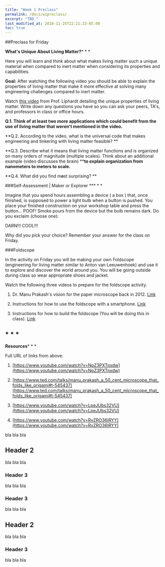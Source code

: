 ```yaml
---
title: "Week 1 Preclass"
permalink: /docs/w1preclass/
excerpt: "TBD."
last_modified_at: 2018-11-25T22:21:33-05:00
toc: true
---
```


##Preclass for Friday

**What's Unique About Living Matter?*** * *

Here you will learn and think about what makes living matter such a unique material when compared to inert matter when considering its properties and capabilities.

**Goal:** After watching the following video you should be able to explain the properties of living matter that make it more effective at solving many engineering challenges compared to inert matter.

Watch [this video](https://youtu.be/NpZ3PXTnxdw) from Prof. Liphardt detailing the unique properties of living matter. Write down any questions you have so you can ask your peers, TA's, and professors in class or office hours.

**Q.1. Think of at least two more applications which could benefit from the use of living matter that weren't mentioned in the video.**

**Q.2. According to the video, what is the universal code that makes engineering and tinkering with living matter feasible? **

**Q.3. Describe what it means that living matter functions and is organized on many orders of magnitude (multiple scales). Think about an additional example (video discusses the brain) ****to explain organization from nanometers to meters to scale.**

**Q.4. What did you find m****o****st surprising? **

###Self-Assessment | Maker or Explorer *** * *

Imagine that you spend hours assembling a device ( a box ) that, once finished, is supposed to power a light bulb when a button is pushed. You place your finished construction on your workshop table and press the button... POOF! Smoke pours from the device but the bulb remains dark. Do you exclaim (choose one):

DARN!!! 		COOL!!!

Why did you pick your choice? Remember your answer for the class on Friday.

###Foldscope

In the activity on Friday you will be making your own Foldscope (engineering for living matter similar to Anton van Leeuwenhoek)  and use it to explore and discover the world around you. You will be going outside during class so wear appropriate shoes and jacket.

Watch the following three videos to prepare for the foldscope activity.

1. Dr. Manu Prakash's vision for the paper microscope back in 2012. [Link ](https://www.ted.com/talks/manu_prakash_a_50_cent_microscope_that_folds_like_origami#t-545437)

2. Instructions for how to use the foldscope with a smartphone. [Link](https://www.youtube.com/watch?v=LpeJUbs32VU)

3. Instructions for how to build the foldscope (You will be doing this in class). [Link](https://www.youtube.com/watch?v=RvZRO36IRYY)

## * * *


**Resources*** * *


Full URL of links from above:

1. [https://www.youtube.com/watch?v=NpZ3PXTnxdw](https://www.youtube.com/watch?v=NpZ3PXTnxdw)

2. [https://www.ted.com/talks/manu_prakash_a_50_cent_microscope_that_folds_like_origami#t-545437](https://www.ted.com/talks/manu_prakash_a_50_cent_microscope_that_folds_like_origami#t-545437)

3. [https://www.youtube.com/watch?v=LpeJUbs32VU](https://www.youtube.com/watch?v=LpeJUbs32VU)

4. [https://www.youtube.com/watch?v=RvZRO36IRYY](https://www.youtube.com/watch?v=RvZRO36IRYY)








bla bla bla

## Header 2

bla bla bla

### Header 3

bla bla bla

### Header 3

bla bla bla

## Header 2

bla bla bla

### Header 3

bla bla bla